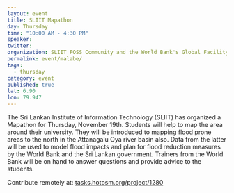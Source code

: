 ```yaml
---
layout: event
title: SLIIT Mapathon
day: Thursday
time: "10:00 AM - 4:30 PM"
speaker: 
twitter: 
organization: SLIIT FOSS Community and the World Bank's Global Facility for Disaster Reduction and Recovery (GFDRR)
permalink: event/malabe/
tags: 
  - thursday
category: event
published: true
lat: 6.90
lon: 79.947
---
```


The Sri Lankan Institute of Information Technology (SLIIT) has organized a Mapathon for Thursday, November 19th. Students will help to map the area around their university.  They will be introduced to mapping flood prone areas to the north in the Attanagalu Oya river basin also. Data from the latter will be used to model flood impacts and plan for flood reduction measures by the World Bank and the Sri Lankan government. Trainers from the World Bank will be on hand to answer questions and provide advice to the students.

Contribute remotely at: [tasks.hotosm.org/project/1280](https://tasks.hotosm.org/project/1280)